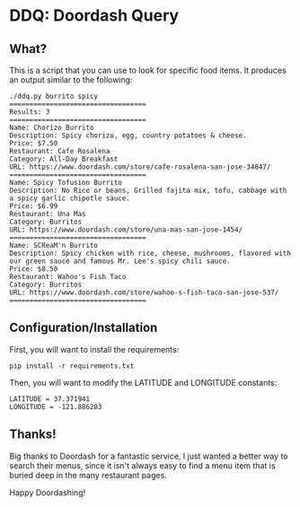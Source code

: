 # DDQ: Doordash Query

## What?
This is a script that you can use to look for specific food items. It produces an output similar to the following:
```
./ddq.py burrito spicy
==================================
Results: 3
==================================
Name: Chorizo Burrito
Description: Spicy chorizo, egg, country potatoes & cheese.
Price: $7.50
Restaurant: Cafe Rosalena
Category: All-Day Breakfast
URL: https://www.doordash.com/store/cafe-rosalena-san-jose-34847/
==================================
Name: Spicy Tofusion Burrito
Description: No Rice or beans, Grilled fajita mix, tofu, cabbage with a spicy garlic chipotle sauce.
Price: $6.99
Restaurant: Una Mas
Category: Burritos
URL: https://www.doordash.com/store/una-mas-san-jose-1454/
==================================
Name: SCReaM'n Burrito
Description: Spicy chicken with rice, cheese, mushrooms, flavored with our green sauce and famous Mr. Lee's spicy chili sauce.
Price: $8.50
Restaurant: Wahoo's Fish Taco
Category: Burritos
URL: https://www.doordash.com/store/wahoo-s-fish-taco-san-jose-537/
==================================
```

## Configuration/Installation
First, you will want to install the requirements:
```
pip install -r requirements.txt
```

Then, you will want to modify the LATITUDE and LONGITUDE constants:
```
LATITUDE = 37.371941
LONGITUDE = -121.886283
```

## Thanks!
Big thanks to Doordash for a fantastic service, I just wanted a better way to search their menus, since it isn't always easy to find a menu item that is buried deep in the many restaurant pages.

Happy Doordashing!
